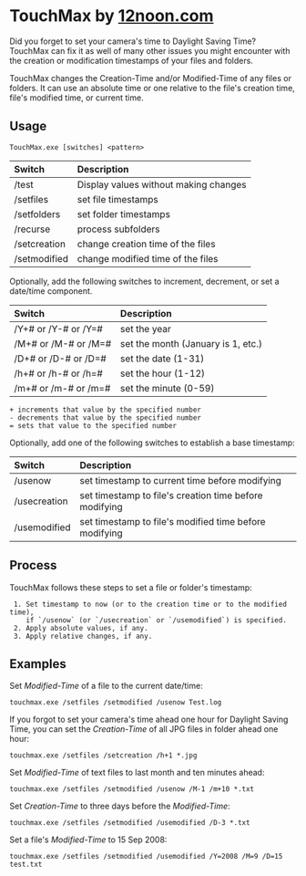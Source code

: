 # TouchMax by [12noon.com](https://12noon.com)

Did you forget to set your camera's time to Daylight Saving Time? TouchMax can
fix it as well of many other issues you might encounter with the creation
or modification timestamps of your files and folders.

TouchMax changes the Creation-Time and/or Modified-Time of any files or folders.
It can use an absolute time or one relative to the file's creation time,
file's modified time, or current time.

## Usage

`TouchMax.exe [switches] <pattern>`

| Switch | Description |
| :----- | :---------- |
| /test | Display values without making changes
| /setfiles | set file timestamps
| /setfolders | set folder timestamps
| /recurse | process subfolders
| /setcreation | change creation time of the files
| /setmodified | change modified time of the files

Optionally, add the following switches to increment, decrement, or set a date/time component.

| Switch | Description |
| :----- | :---------- |
| /Y+# or /Y-# or /Y=# | set the year
| /M+# or /M-# or /M=# | set the month (January is 1, etc.)
| /D+# or /D-# or /D=# | set the date (1-31)
| /h+# or /h-# or /h=#  | set the hour (1-12)
| /m+# or /m-# or /m=#  | set the minute (0-59)

	+ increments that value by the specified number
	- decrements that value by the specified number
	= sets that value to the specified number

Optionally, add one of the following switches to establish a base timestamp:

| Switch | Description |
| :----- | :---------- |
| /usenow | set timestamp to current time before modifying
| /usecreation | set timestamp to file's creation time before modifying
| /usemodified | set timestamp to file's modified time before modifying

## Process

TouchMax follows these steps to set a file or folder's timestamp:

	 1. Set timestamp to now (or to the creation time or to the modified time),
		if `/usenow` (or `/usecreation` or `/usemodified`) is specified.
	 2. Apply absolute values, if any.
	 3. Apply relative changes, if any.

## Examples

Set *Modified-Time* of a file to the current date/time:

	touchmax.exe /setfiles /setmodified /usenow Test.log

If you forgot to set your camera's time ahead one hour for Daylight Saving Time,
you can set the *Creation-Time* of all JPG files in folder ahead one hour:

	touchmax.exe /setfiles /setcreation /h+1 *.jpg

Set *Modified-Time* of text files to last month and ten minutes ahead:

	touchmax.exe /setfiles /setmodified /usenow /M-1 /m+10 *.txt

Set *Creation-Time* to three days before the *Modified-Time*:

	touchmax.exe /setfiles /setmodified /usemodified /D-3 *.txt

Set a file's *Modified-Time* to 15 Sep 2008:

	touchmax.exe /setfiles /setmodified /usemodified /Y=2008 /M=9 /D=15 test.txt

